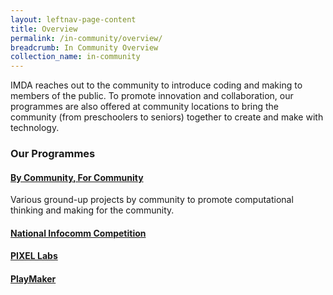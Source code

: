 ```yaml
---
layout: leftnav-page-content
title: Overview
permalink: /in-community/overview/
breadcrumb: In Community Overview
collection_name: in-community
---
```



IMDA reaches out to the community to introduce coding and making to members of the public. To promote innovation and collaboration, our programmes are also offered at community locations to bring the community (from preschoolers to seniors) together to create and make with technology.

### **Our Programmes** 

#### **[By Community, For Community](/in-community/by-community-for-community/)** <br>
Various ground-up projects by community to promote computational thinking and making for the community.


#### **[National Infocomm Competition](/in-community/national-infocomm-competition/)** <br>


#### **[PIXEL Labs](/in-community/pixel-labs/)** <br>


#### **[PlayMaker](/in-community/playmaker-overview/)** <br>
